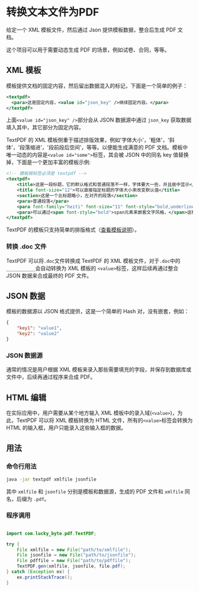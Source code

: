 # 转换文本文件为PDF

给定一个 XML 模板文件，然后通过 Json 提供模板数据，整合后生成 PDF 文档。

这个项目可以用于需要动态生成 PDF 的场景，例如试卷、合同，等等。

## XML 模板

模板提供文档的固定内容，然后留出数据混入的标记，下面是一个简单的例子：

```xml
<textpdf>
  <para>这是固定内容，<value id="json_key" />继续固定内容。</para>
</textpdf>
```

上面`<value id="json_key" />`部分会从 JSON 数据源中通过 `json_key` 获取数据填入其中，其它部分为固定内容。

TextPDF 的 XML 模板侧重于描述排版效果，例如'字体大小'，'粗体'，'斜体'，'段落缩进'，'段前段后空间'，等等。以便能生成满意的 PDF 文档。模板中唯一动态的内容是`<value id="some">`标签，其会被 JSON 中的同名 key 值替换掉，下面是一个更加丰富的模板示例:

```xml
<!-- 模板根标签必须是 textpdf -->
<textpdf>
    <title>这是一段标题，它的默认格式和普通段落不一样，字体要大一些，并且居中显示</title>
    <title font-size="12">可以直接指定标题的字体大小来改变默认值</title>
    <section>这是一个比标题略小，左对齐的段落</section>
    <para>普通段落</para>
    <para font-family="heiti" font-size="11" font-style="bold,underline,italic" align="right" indent="22" space-before="12" space-after="20">这个段落定义了许多格式</para>
    <para>可以通过<span font-style="bold">span元素来嵌套文字风格，</span>这样可以在一个段落中出现多种风格。</para>
</textpdf>
```
TextPDF 的模板只支持简单的排版格式（[查看模板说明](http://git.oschina.net/lucky-byte/textpdf/wikis/Template)）。

### 转换 .doc 文件

TextPDF 可以将`.doc`文件转换成 TextPDF 的 XML 模板文件，对于`.doc`中的`___________`会自动转换为 XML 模板的 `<value>`标签，这样后续再通过整合 JSON 数据来合成最终的 PDF 文件。

## JSON 数据

模板的数据源以 JSON 格式提供，这是一个简单的 Hash 对，没有嵌套，例如：

```json
{
    "key1": "value1",
    "key2": "value2"
}
```

### JSON 数据源

通常的情况是用户根据 XML 模板来录入那些需要填充的字段，并保存到数据库或文件中，后续再通过程序来合成 PDF。

## HTML 编辑

在实际应用中，用户需要从某个地方输入 XML 模板中的录入域(`<value>`)，为此，TextPDF 可以将 XML 模板转换为 HTML 文件，所有的`<value>`标签会转换为 HTML 的输入框，用户只能录入这些输入框的数据。

## 用法

### 命令行用法

```sh
java -jar textpdf xmlfile jsonfile
```

其中 `xmlfile` 和 `jsonfile` 分别是模板和数据源，生成的 PDF 文件和 `xmlfile` 同名，后缀为 `.pdf`。

### 程序调用

```java

import com.lucky_byte.pdf.TextPDF;

try {
    File xmlfile = new File("path/to/xmlfile");
    File jsonfile = new File("path/to/jsonfile");
    File pdffile = new File("path/to/pdffile");
    TextPDF.gen(xmlfile, jsonfile, file.pdf);
} catch (Exception ex) {
    ex.printStackTrace();
}
```